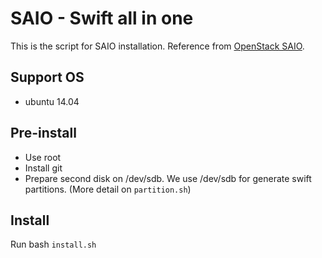 SAIO - Swift all in one
==================
This is the script for SAIO installation. Reference from [OpenStack SAIO](http://docs.openstack.org/developer/swift/development_saio.html).

## Support OS

- ubuntu 14.04

## Pre-install

- Use root
- Install git
- Prepare second disk on /dev/sdb. We use /dev/sdb for generate swift partitions. (More detail on `partition.sh`)

## Install

Run bash `install.sh`

